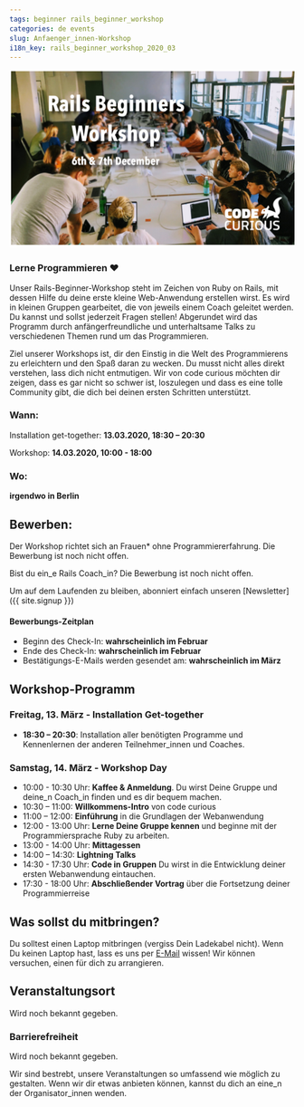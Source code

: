 ```yaml
---
tags: beginner rails_beginner_workshop
categories: de events
slug: Anfaenger_innen-Workshop
i18n_key: rails_beginner_workshop_2020_03
---
```


![Foto von dutzenden Frauen mit Laptops, die zusammen um einen großen weißen Tisch herum programmieren.](/assets/images/Dec19-Banner.jpeg)

### Lerne Programmieren ♥️
Unser Rails-Beginner-Workshop steht im Zeichen von Ruby on Rails, mit dessen Hilfe du deine erste kleine Web-Anwendung erstellen wirst. Es wird in kleinen Gruppen gearbeitet, die von jeweils einem Coach geleitet werden. Du kannst und sollst jederzeit Fragen stellen! Abgerundet wird das Programm durch anfängerfreundliche und unterhaltsame Talks zu verschiedenen Themen rund um das Programmieren.

Ziel unserer Workshops ist, dir den Einstig in die Welt des Programmierens zu erleichtern und den Spaß daran zu wecken. Du musst nicht alles direkt verstehen, lass dich nicht entmutigen. Wir von code curious möchten dir zeigen, dass es gar nicht so schwer ist, loszulegen und dass es eine tolle Community gibt, die dich bei deinen ersten Schritten unterstützt.

### Wann:
Installation get-together: **13.03.2020, 18:30 – 20:30**

Workshop: **14.03.2020, 10:00 - 18:00**
### Wo:
**irgendwo in Berlin**

## Bewerben:
Der Workshop richtet sich an Frauen* ohne Programmiererfahrung. Die Bewerbung ist noch nicht offen.

Bist du ein_e Rails Coach_in? Die Bewerbung ist noch nicht offen.

Um auf dem Laufenden zu bleiben, abonniert einfach unseren [Newsletter]({{ site.signup }})

#### Bewerbungs-Zeitplan
- Beginn des Check-In: **wahrscheinlich im Februar**
- Ende des Check-In: **wahrscheinlich im Februar**
- Bestätigungs-E-Mails werden gesendet am: **wahrscheinlich im März**

## Workshop-Programm

### Freitag, 13. März - Installation Get-together
- **18:30 – 20:30**: Installation aller benötigten Programme und Kennenlernen der anderen Teilnehmer_innen und Coaches.

### Samstag, 14. März - Workshop Day
- 10:00 - 10:30 Uhr: **Kaffee & Anmeldung**. Du wirst Deine Gruppe und deine_n Coach_in finden und es dir bequem machen.
- 10:30 – 11:00: **Willkommens-Intro** von code curious
- 11:00 – 12:00: **Einführung** in die Grundlagen der Webanwendung
- 12:00 - 13:00 Uhr: **Lerne Deine Gruppe kennen** und beginne mit der Programmiersprache Ruby zu arbeiten.
- 13:00 - 14:00 Uhr: **Mittagessen**
- 14:00 – 14:30: **Lightning Talks**
- 14:30 - 17:30 Uhr: **Code in Gruppen** Du wirst in die Entwicklung deiner ersten Webanwendung eintauchen.
- 17:30 - 18:00 Uhr: **Abschließender Vortrag** über die Fortsetzung deiner Programmierreise


## Was sollst du mitbringen?
Du solltest einen Laptop mitbringen (vergiss Dein Ladekabel nicht). Wenn Du keinen Laptop hast, lass es uns per [E-Mail](mailto:contact@codecurious.org) wissen! Wir können versuchen, einen für dich zu arrangieren.


## Veranstaltungsort

Wird noch bekannt gegeben.

### Barrierefreiheit

Wird noch bekannt gegeben.

Wir sind bestrebt, unsere Veranstaltungen so umfassend wie möglich zu gestalten. Wenn wir dir etwas anbieten können, kannst du dich an eine_n der Organisator_innen wenden.
